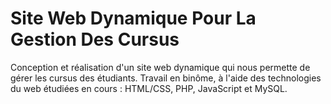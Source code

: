 <h1>Site Web Dynamique Pour La Gestion Des Cursus</h1>

Conception et réalisation d'un site web dynamique qui nous permette de gérer les cursus des
étudiants. Travail en binôme, à l'aide des technologies du web étudiées en cours :
HTML/CSS, PHP, JavaScript et MySQL.
